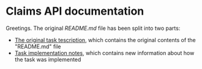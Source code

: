 # Claims API documentation
Greetings. The original _README.md_ file has been split into two parts:
* [The original task tescription](TASK_DESCRIPTION.md), which contains the original contents of the "README.md" file
* [Task implementation notes](TASK_IMPLEMENTATION_NOTES.md), which contains new information about how the task was implemented